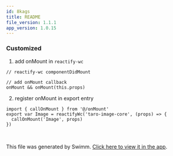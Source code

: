 ```yaml
---
id: 8kags
title: README
file_version: 1.1.1
app_version: 1.0.15
---
```


### Customized

1.  add onMount in `reactify-wc`
    

```
// reactify-wc componentDidMount

// add onMount callback
onMount && onMount(this.props)
```

2.  register onMount in export entry
    

```
import { callOnMount } from '@/onMount'
export var Image = reactifyWc('taro-image-core', (props) => {
  callOnMount('Image', props)
})
```

<br/>

This file was generated by Swimm. [Click here to view it in the app](https://app.swimm.io/repos/Z2l0aHViJTNBJTNBd2VhcHAlM0ElM0FKZWZmLVRpYW4=/docs/8kags).
